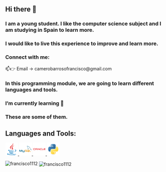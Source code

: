 <h2> Hi there 👋</h2>
 
<h3>I am a young student. I like the computer science subject and I am studying in Spain to learn more. </h3>
<h3>I would like to live this experience to improve and learn more.</h3>
<h3 align="left">Connect with me:</h3>
<p align="left">📫👉 Email -> camerobarrosofrancisco@gmail.com </p>
<h3>In this programming module, we are going to learn different languages ​​and tools.</h3>
<h3>I’m currently learning 💪</h3>
<h3> These are some of them.</h3>
<h2 align="left">Languages and Tools:</h2>
<p align="left"> <a href="https://www.java.com" target="_blank" rel="noreferrer"> <img src="https://raw.githubusercontent.com/devicons/devicon/master/icons/java/java-original.svg" alt="java" width="40" height="40"/> </a> <a href="https://www.mysql.com/" target="_blank" rel="noreferrer"> <img src="https://raw.githubusercontent.com/devicons/devicon/master/icons/mysql/mysql-original-wordmark.svg" alt="mysql" width="40" height="40"/> </a> <a href="https://www.oracle.com/" target="_blank" rel="noreferrer"> <img src="https://raw.githubusercontent.com/devicons/devicon/master/icons/oracle/oracle-original.svg" alt="oracle" width="40" height="40"/> </a> <a href="https://www.python.org" target="_blank" rel="noreferrer"> <img src="https://raw.githubusercontent.com/devicons/devicon/master/icons/python/python-original.svg" alt="python" width="40" height="40"/> </a> </p>

<p><img align="left" src="https://github-readme-stats.vercel.app/api/top-langs?username=francisco1112&show_icons=true&locale=en&layout=compact" alt="francisco1112" /></p>

<p>&nbsp;<img align="center" src="https://github-readme-stats.vercel.app/api?username=francisco1112&show_icons=true&locale=en" alt="francisco1112" /></p>
